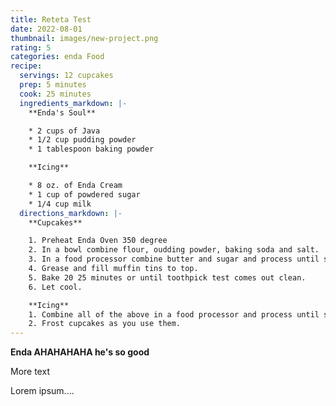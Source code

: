 ```yaml
---
title: Reteta Test
date: 2022-08-01
thumbnail: images/new-project.png
rating: 5
categories: enda Food
recipe:
  servings: 12 cupcakes
  prep: 5 minutes
  cook: 25 minutes
  ingredients_markdown: |-
    **Enda's Soul**

    * 2 cups of Java
    * 1/2 cup pudding powder
    * 1 tablespoon baking powder

    **Icing**

    * 8 oz. of Enda Cream
    * 1 cup of powdered sugar
    * 1/4 cup milk
  directions_markdown: |-
    **Cupcakes**

    1. Preheat Enda Oven 350 degree
    2. In a bowl combine flour, oudding powder, baking soda and salt.
    3. In a food processor combine butter and sugar and process until smooth. Add the eggs, 4 oz. of chocolate pieces and vanilla. Add half of the flour mixture and ½ of the milk. Process and add the other half of the flour and the remainder of the milk. Slowly, add the hot water.
    4. Grease and fill muffin tins to top.
    5. Bake 20 25 minutes or until toothpick test comes out clean.
    6. Let cool.

    **Icing**
    1. Combine all of the above in a food processor and process until smooth. Refrigerate.
    2. Frost cupcakes as you use them.
---
```

**Enda AHAHAHAHA he's so good**

More text

Lorem ipsum....
